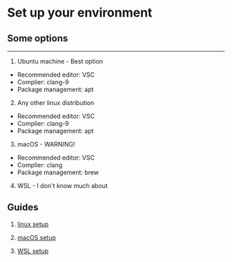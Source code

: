 # Set up your environment

## Some options
___
1. Ubuntu machine - Best option
* Recommended editor: VSC
* Complier: clang-9
* Package management: apt

2. Any other linux distribution
* Recommended editor: VSC
* Complier: clang-9
* Package management: apt

3. macOS - WARNING!
* Recommended editor: VSC
* Complier: clang
* Package management: brew

4. WSL - I don't know much about



## Guides
1. [linux setup](https://www.youtube.com/watch?v=BgGrrpWI7cQ)

2. [macOS setup](https://www.youtube.com/watch?v=f0vVV4NPmjQ&t=515s)

3. [WSL setup](https://www.youtube.com/watch?v=dHORVBOsmAY)
